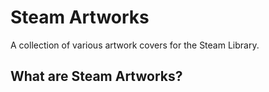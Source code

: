 # Steam Artworks

A collection of various artwork covers for the Steam Library.
 
## What are Steam Artworks?

